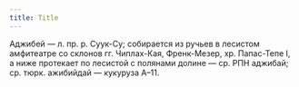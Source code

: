 ```yaml
---
title: Title
---
```


Аджибей — л. пр. р. Суук-Су; собирается из ручьев в лесистом амфитеатре со
склонов гг. Чиплах-Кая, Френк-Мезер, хр. Папас-Тепе I, а ниже протекает по
лесистой с полянами долине — ср. РПН аджибай; ср. тюрк. ажибийдай — кукуруза
А–11.
